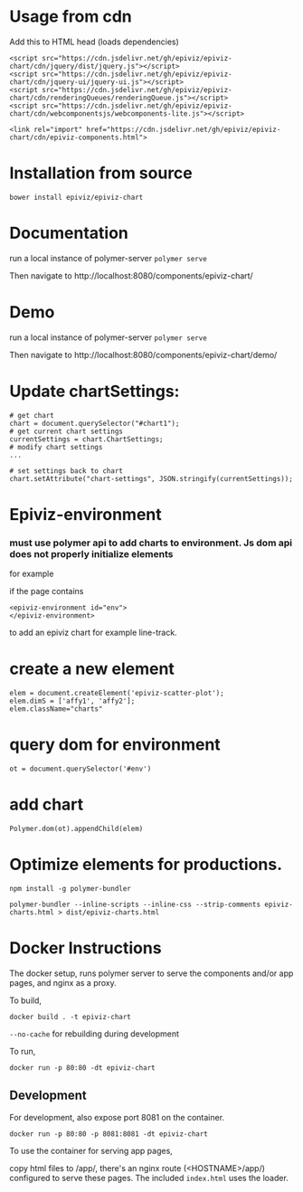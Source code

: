 # Usage from cdn

Add this to HTML head (loads dependencies)

    <script src="https://cdn.jsdelivr.net/gh/epiviz/epiviz-chart/cdn/jquery/dist/jquery.js"></script>
    <script src="https://cdn.jsdelivr.net/gh/epiviz/epiviz-chart/cdn/jquery-ui/jquery-ui.js"></script>
    <script src="https://cdn.jsdelivr.net/gh/epiviz/epiviz-chart/cdn/renderingQueues/renderingQueue.js"></script>
    <script src="https://cdn.jsdelivr.net/gh/epiviz/epiviz-chart/cdn/webcomponentsjs/webcomponents-lite.js"></script>

    <link rel="import" href="https://cdn.jsdelivr.net/gh/epiviz/epiviz-chart/cdn/epiviz-components.html">

# Installation from source

`bower install epiviz/epiviz-chart`

# Documentation

run a local instance of polymer-server
`polymer serve`

Then navigate to http://localhost:8080/components/epiviz-chart/

# Demo

run a local instance of polymer-server
`polymer serve`

Then navigate to http://localhost:8080/components/epiviz-chart/demo/


# Update chartSettings:

```
# get chart
chart = document.querySelector("#chart1");
# get current chart settings
currentSettings = chart.ChartSettings;
# modify chart settings
...

# set settings back to chart
chart.setAttribute("chart-settings", JSON.stringify(currentSettings));
```

# Epiviz-environment

### must use polymer api to add charts to environment. Js dom api does not properly initialize elements

for example

if the page contains

```
<epiviz-environment id="env">
</epiviz-environment>
```

to add an epiviz chart for example line-track.

# create a new element
```
elem = document.createElement('epiviz-scatter-plot'); 
elem.dimS = ['affy1', 'affy2']; 
elem.className="charts"
```

# query dom for environment
`ot = document.querySelector('#env')`

# add chart
`Polymer.dom(ot).appendChild(elem)`


# Optimize elements for productions. 
```
npm install -g polymer-bundler

polymer-bundler --inline-scripts --inline-css --strip-comments epiviz-charts.html > dist/epiviz-charts.html
```

# Docker Instructions

The docker setup, runs polymer server to serve the components and/or app pages, and nginx as a proxy.

To build,

`docker build . -t epiviz-chart`

`--no-cache` for rebuilding during development

To run,

`docker run -p 80:80 -dt epiviz-chart`

## Development

For development, also expose port 8081 on the container. 

`docker run -p 80:80 -p 8081:8081 -dt epiviz-chart`

To use the container for serving app pages,

copy html files to /app/, 
there's an nginx route (\<HOSTNAME\>/app/) configured to serve these pages. 
The included `index.html` uses the loader.

